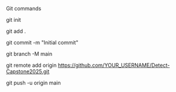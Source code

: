 Git commands

git init

git add .

git commit -m "Initial commit"

git branch -M main

git remote add origin https://github.com/YOUR_USERNAME/Detect-Capstone2025.git

git push -u origin main

